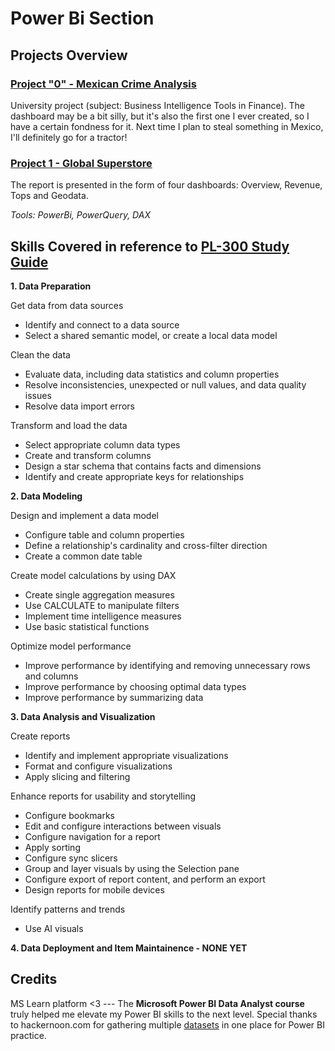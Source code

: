 # Power Bi Section
## Projects Overview

### [Project "0" - Mexican Crime Analysis](https://github.com/i-tomczok-ue/data-science-portfolio/tree/main/PowerBI/00_MexicanCrimeAnalysis)
University project (subject: Business Intelligence Tools in Finance). The dashboard may be a bit silly, but it's also the first one I ever created, so I have a certain fondness for it. Next time I plan to steal something in Mexico, I'll definitely go for a tractor!

### [Project 1 - Global Superstore](https://github.com/i-tomczok-ue/data-science-portfolio/tree/main/PowerBI/01_GlobalSuperstore)
The report is presented in the form of four dashboards: Overview, Revenue, Tops and Geodata.

*Tools: PowerBi, PowerQuery, DAX*

## Skills Covered in reference to [PL-300 Study Guide](https://learn.microsoft.com/pl-pl/credentials/certifications/resources/study-guides/pl-300)
**1. Data Preparation**

Get data from data sources
* Identify and connect to a data source
* Select a shared semantic model, or create a local data model

Clean the data
* Evaluate data, including data statistics and column properties
* Resolve inconsistencies, unexpected or null values, and data quality issues
* Resolve data import errors

Transform and load the data
* Select appropriate column data types
* Create and transform columns
* Design a star schema that contains facts and dimensions
* Identify and create appropriate keys for relationships
  
**2. Data Modeling**

Design and implement a data model
* Configure table and column properties
* Define a relationship's cardinality and cross-filter direction
* Create a common date table

Create model calculations by using DAX
* Create single aggregation measures
* Use CALCULATE to manipulate filters
* Implement time intelligence measures
* Use basic statistical functions

Optimize model performance
* Improve performance by identifying and removing unnecessary rows and columns
* Improve performance by choosing optimal data types
* Improve performance by summarizing data
  
**3. Data Analysis and Visualization**

Create reports
* Identify and implement appropriate visualizations
* Format and configure visualizations
* Apply slicing and filtering
  
Enhance reports for usability and storytelling
* Configure bookmarks
* Edit and configure interactions between visuals
* Configure navigation for a report
* Apply sorting
* Configure sync slicers
* Group and layer visuals by using the Selection pane
* Configure export of report content, and perform an export
* Design reports for mobile devices
  
Identify patterns and trends
* Use AI visuals
  
**4. Data Deployment and Item Maintainence - NONE YET**

## Credits
MS Learn platform <3 --- The **Microsoft Power BI Data Analyst course** truly helped me elevate my Power BI skills to the next level.
Special thanks to hackernoon.com for gathering multiple [datasets](https://hackernoon.com/13-best-datasets-for-power-bi-practice) in one place for Power BI practice. 
